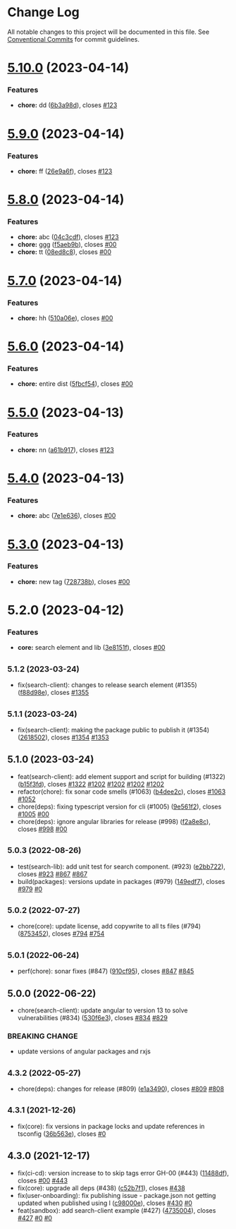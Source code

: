 # Change Log

All notable changes to this project will be documented in this file.
See [Conventional Commits](https://conventionalcommits.org) for commit guidelines.

# [5.10.0](https://github.com/yeshamavani/release-auto/compare/search-client-dont-use@5.9.0...search-client-dont-use@5.10.0) (2023-04-14)


### Features

* **chore:** dd ([6b3a98d](https://github.com/yeshamavani/release-auto/commit/6b3a98d2274383d6530685481c56f43cdc8a24ca)), closes [#123](https://github.com/yeshamavani/release-auto/issues/123)





# [5.9.0](https://github.com/yeshamavani/release-auto/compare/search-client-dont-use@5.8.0...search-client-dont-use@5.9.0) (2023-04-14)


### Features

* **chore:** ff ([26e9a6f](https://github.com/yeshamavani/release-auto/commit/26e9a6f652f44e3f5f2bf46d541b9170d9a8ebda)), closes [#123](https://github.com/yeshamavani/release-auto/issues/123)





# [5.8.0](https://github.com/yeshamavani/release-auto/compare/search-client-dont-use@5.7.0...search-client-dont-use@5.8.0) (2023-04-14)


### Features

* **chore:** abc ([04c3cdf](https://github.com/yeshamavani/release-auto/commit/04c3cdfc2ab470a7cbaa2b1d2a7abe357146ce1e)), closes [#123](https://github.com/yeshamavani/release-auto/issues/123)
* **chore:** ggg ([f5aeb9b](https://github.com/yeshamavani/release-auto/commit/f5aeb9b5d174f5750abe1861d22b22aeab9a9c15)), closes [#00](https://github.com/yeshamavani/release-auto/issues/00)
* **chore:** tt ([08ed8c8](https://github.com/yeshamavani/release-auto/commit/08ed8c8a1e95e28fac1392ef9c05a749fb3c99d7)), closes [#00](https://github.com/yeshamavani/release-auto/issues/00)





# [5.7.0](https://github.com/yeshamavani/release-auto/compare/search-client-dont-use@5.6.0...search-client-dont-use@5.7.0) (2023-04-14)


### Features

* **chore:** hh ([510a06e](https://github.com/yeshamavani/release-auto/commit/510a06e82cc5007e6f6b02522b42e0fd8bf0bff4)), closes [#00](https://github.com/yeshamavani/release-auto/issues/00)





# [5.6.0](https://github.com/yeshamavani/release-auto/compare/search-client-dont-use@5.5.0...search-client-dont-use@5.6.0) (2023-04-14)


### Features

* **chore:** entire dist ([5fbcf54](https://github.com/yeshamavani/release-auto/commit/5fbcf54c90a24dd1809fc1412a2208148fc75222)), closes [#00](https://github.com/yeshamavani/release-auto/issues/00)





# [5.5.0](https://github.com/yeshamavani/release-auto/compare/search-client-dont-use@5.4.0...search-client-dont-use@5.5.0) (2023-04-13)


### Features

* **chore:** nn ([a61b917](https://github.com/yeshamavani/release-auto/commit/a61b9172cc670d3da12d14d6bf2939dfe9048acd)), closes [#123](https://github.com/yeshamavani/release-auto/issues/123)





# [5.4.0](https://github.com/yeshamavani/release-auto/compare/search-client-dont-use@5.3.0...search-client-dont-use@5.4.0) (2023-04-13)


### Features

* **chore:** abc ([7e1e636](https://github.com/yeshamavani/release-auto/commit/7e1e6361b63cd8ddb983beeebfff787660f42dea)), closes [#00](https://github.com/yeshamavani/release-auto/issues/00)





# [5.3.0](https://github.com/yeshamavani/release-auto/compare/search-client-dont-use@5.2.0...search-client-dont-use@5.3.0) (2023-04-13)


### Features

* **chore:** new tag ([728738b](https://github.com/yeshamavani/release-auto/commit/728738b0218c92e8fe3278251c036b435e098486)), closes [#00](https://github.com/yeshamavani/release-auto/issues/00)





# 5.2.0 (2023-04-12)


### Features

* **core:** search element and lib ([3e8151f](https://github.com/yeshamavani/release-auto/commit/3e8151fe5f7d65035a74a048d018ac56601277ea)), closes [#00](https://github.com/yeshamavani/release-auto/issues/00)





## <small>5.1.2 (2023-03-24)</small>

* fix(search-client): changes to release search element (#1355) ([f88d98e](https://github.com/sourcefuse/loopback4-microservice-catalog/commit/f88d98e)), closes [#1355](https://github.com/sourcefuse/loopback4-microservice-catalog/issues/1355)





## <small>5.1.1 (2023-03-24)</small>

* fix(search-client): making the package public to publish it (#1354) ([2618502](https://github.com/sourcefuse/loopback4-microservice-catalog/commit/2618502)), closes [#1354](https://github.com/sourcefuse/loopback4-microservice-catalog/issues/1354) [#1353](https://github.com/sourcefuse/loopback4-microservice-catalog/issues/1353)





## 5.1.0 (2023-03-24)

* feat(search-client): add element support and script for building (#1322) ([b15f3fd](https://github.com/sourcefuse/loopback4-microservice-catalog/commit/b15f3fd)), closes [#1322](https://github.com/sourcefuse/loopback4-microservice-catalog/issues/1322) [#1202](https://github.com/sourcefuse/loopback4-microservice-catalog/issues/1202) [#1202](https://github.com/sourcefuse/loopback4-microservice-catalog/issues/1202) [#1202](https://github.com/sourcefuse/loopback4-microservice-catalog/issues/1202) [#1202](https://github.com/sourcefuse/loopback4-microservice-catalog/issues/1202)
* refactor(chore): fix sonar code smells (#1063) ([b4dee2c](https://github.com/sourcefuse/loopback4-microservice-catalog/commit/b4dee2c)), closes [#1063](https://github.com/sourcefuse/loopback4-microservice-catalog/issues/1063) [#1052](https://github.com/sourcefuse/loopback4-microservice-catalog/issues/1052)
* chore(deps): fixing typescript version for cli (#1005) ([9e561f2](https://github.com/sourcefuse/loopback4-microservice-catalog/commit/9e561f2)), closes [#1005](https://github.com/sourcefuse/loopback4-microservice-catalog/issues/1005) [#00](https://github.com/sourcefuse/loopback4-microservice-catalog/issues/00)
* chore(deps): ignore angular libraries for release (#998) ([f2a8e8c](https://github.com/sourcefuse/loopback4-microservice-catalog/commit/f2a8e8c)), closes [#998](https://github.com/sourcefuse/loopback4-microservice-catalog/issues/998) [#00](https://github.com/sourcefuse/loopback4-microservice-catalog/issues/00)





## <small>5.0.3 (2022-08-26)</small>

*  test(search-lib): add unit test for search component. (#923) ([e2bb722](https://github.com/sourcefuse/loopback4-microservice-catalog/commit/e2bb722)), closes [#923](https://github.com/sourcefuse/loopback4-microservice-catalog/issues/923) [#867](https://github.com/sourcefuse/loopback4-microservice-catalog/issues/867) [#867](https://github.com/sourcefuse/loopback4-microservice-catalog/issues/867)
* build(packages): versions update in packages (#979) ([149edf7](https://github.com/sourcefuse/loopback4-microservice-catalog/commit/149edf7)), closes [#979](https://github.com/sourcefuse/loopback4-microservice-catalog/issues/979) [#0](https://github.com/sourcefuse/loopback4-microservice-catalog/issues/0)





## <small>5.0.2 (2022-07-27)</small>

* chore(core): update license, add copywrite to all ts files (#794) ([8753452](https://github.com/sourcefuse/loopback4-microservice-catalog/commit/8753452)), closes [#794](https://github.com/sourcefuse/loopback4-microservice-catalog/issues/794) [#754](https://github.com/sourcefuse/loopback4-microservice-catalog/issues/754)





## <small>5.0.1 (2022-06-24)</small>

* perf(chore): sonar fixes (#847) ([910cf95](https://github.com/sourcefuse/loopback4-microservice-catalog/commit/910cf95)), closes [#847](https://github.com/sourcefuse/loopback4-microservice-catalog/issues/847) [#845](https://github.com/sourcefuse/loopback4-microservice-catalog/issues/845)





## 5.0.0 (2022-06-22)

* chore(search-client): update angular to version 13 to solve vulnerabilities (#834) ([530f6e3](https://github.com/sourcefuse/loopback4-microservice-catalog/commit/530f6e3)), closes [#834](https://github.com/sourcefuse/loopback4-microservice-catalog/issues/834) [#829](https://github.com/sourcefuse/loopback4-microservice-catalog/issues/829)


### BREAKING CHANGE

* update versions of angular packages and rxjs




## <small>4.3.2 (2022-05-27)</small>

* chore(deps): changes for release (#809) ([e1a3490](https://github.com/sourcefuse/loopback4-microservice-catalog/commit/e1a3490)), closes [#809](https://github.com/sourcefuse/loopback4-microservice-catalog/issues/809) [#808](https://github.com/sourcefuse/loopback4-microservice-catalog/issues/808)





## <small>4.3.1 (2021-12-26)</small>

* fix(core): fix versions in package locks and update references in tsconfig ([36b563e](https://github.com/sourcefuse/loopback4-microservice-catalog/commit/36b563e)), closes [#0](https://github.com/sourcefuse/loopback4-microservice-catalog/issues/0)





## 4.3.0 (2021-12-17)

* fix(ci-cd): version increase to to skip tags error GH-00 (#443) ([11488df](https://github.com/sourcefuse/loopback4-microservice-catalog/commit/11488df)), closes [#00](https://github.com/sourcefuse/loopback4-microservice-catalog/issues/00) [#443](https://github.com/sourcefuse/loopback4-microservice-catalog/issues/443)
* fix(core): upgrade all deps (#438) ([c52b7f1](https://github.com/sourcefuse/loopback4-microservice-catalog/commit/c52b7f1)), closes [#438](https://github.com/sourcefuse/loopback4-microservice-catalog/issues/438)
* fix(user-onboarding): fix publishing issue - package.json not getting updated when published using l ([c98000e](https://github.com/sourcefuse/loopback4-microservice-catalog/commit/c98000e)), closes [#430](https://github.com/sourcefuse/loopback4-microservice-catalog/issues/430) [#0](https://github.com/sourcefuse/loopback4-microservice-catalog/issues/0)
* feat(sandbox): add search-client example (#427) ([4735004](https://github.com/sourcefuse/loopback4-microservice-catalog/commit/4735004)), closes [#427](https://github.com/sourcefuse/loopback4-microservice-catalog/issues/427) [#0](https://github.com/sourcefuse/loopback4-microservice-catalog/issues/0) [#0](https://github.com/sourcefuse/loopback4-microservice-catalog/issues/0)
